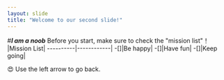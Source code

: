 ```yaml
---
layout: slide
title: "Welcome to our second slide!"
---
```

#_**I am a noob**_
Before you start, make sure to check the "mission list"！
  |Mission List|
----------|------------|
-[]|Be happy|
-[]|Have fun|
-[]|Keep going|

:heart_eyes:
Use the left arrow to go back.
